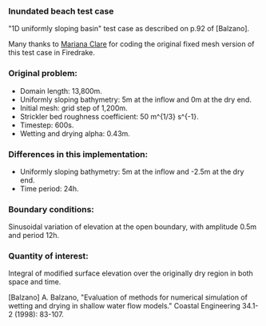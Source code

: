 ### Inundated beach test case

"1D uniformly sloping basin" test case as described on p.92 of [Balzano].

Many thanks to [Mariana Clare][1] for coding the original fixed mesh version of this test case in
Firedrake.

### Original problem:
  * Domain length: 13,800m.
  * Uniformly sloping bathymetry: 5m at the inflow and 0m at the dry end.
  * Initial mesh: grid step of 1,200m.
  * Strickler bed roughness coefficient: 50 m^{1/3} s^{-1}.
  * Timestep: 600s.
  * Wetting and drying alpha: 0.43m.

### Differences in this implementation:
  * Uniformly sloping bathymetry: 5m at the inflow and -2.5m at the dry end.
  * Time period: 24h.

### Boundary conditions:
Sinusoidal variation of elevation at the open boundary, with amplitude 0.5m and period 12h.

### Quantity of interest:
Integral of modified surface elevation over the originally dry region in both space and time.

[Balzano] A. Balzano, "Evaluation of methods for numerical simulation of wetting and drying in
shallow water flow models." Coastal Engineering 34.1-2 (1998): 83-107.

[1]: http://www.imperial.ac.uk/people/m.clare17 "Mariana Clare"
